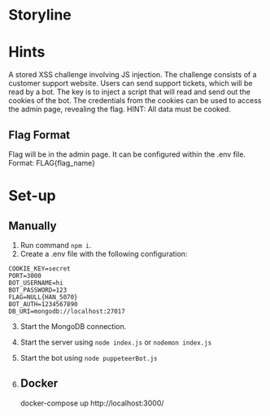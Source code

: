 # Storyline

# Hints
A stored XSS challenge involving JS injection.
The challenge consists of a customer support website.
Users can send support tickets, which will be read by a bot.
The key is to inject a script that will read and send out the cookies of the bot.
The credentials from the cookies can be used to access the admin page, revealing the flag.
HINT: All data must be cooked.

## Flag Format
Flag will be in the admin page. It can be configured within the .env file.
Format: FLAG{flag_name}

# Set-up

## Manually

1. Run command `npm i`.
2. Create a .env file with the following configuration:
```
COOKIE_KEY=secret
PORT=3000
BOT_USERNAME=hi
BOT_PASSWORD=123
FLAG=NULL{HAN_5070}
BOT_AUTH=1234567890
DB_URI=mongodb://localhost:27017
```
3. Start the MongoDB connection.
4. Start the server using `node index.js` or `nodemon index.js`
5. Start the bot using `node puppeteerBot.js`

6. ## Docker
   docker-compose up
   http://localhost:3000/
